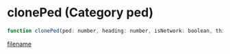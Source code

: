 # clonePed (Category ped)

```js
function clonePed(ped: number, heading: number, isNetwork: boolean, thisScriptCheck: boolean): number
```

[filename](clonePed_m.md ':include')